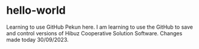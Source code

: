 # hello-world
Learning to use GitHub
Pekun here. I am learning to use the GitHub to save and control versions of Hibuz Cooperative Solution Software.
Changes made today 30/09/2023.
